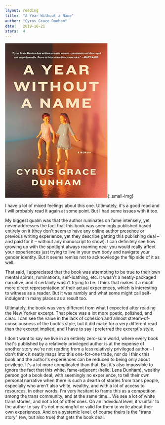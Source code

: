 ```yaml
---
layout: reading
title:  "A Year Without a Name"
author: "Cyrus Grace Dunham"
date:   2019-10-21
stars:  4
---
```


![](/assets/images/reading/year-without-a-name.jpeg){:.small-img}

I have a lot of mixed feelings about this one. Ultimately, it's a good read
and I will probably read it again at some point. But I had some issues with it too.

My biggest qualm was that the author ruminates on fame intensely, yet never addresses the fact
that this book was seemingly published based entirely on it (they don't seem to have any
online author presence or previous writing experience, yet they describe getting this publishing deal –
and paid for it – without any manuscript to show). I can definitely see how growing up with
the spotlight always roaming near you would really affect your experiences just trying to live in
your own body and navigate your gender identity. But it seems remiss not to acknowledge
the flip side of it as well.

That said, I appreciated that the book was attempting to be true to their own
mental spirals, ruminations, self-loathing, etc. It wasn't a neatly-packaged narrative, and
it certainly wasn't trying to be. I think that makes it a much more direct representation
of their actual experiences, which is interesting to witness as a reader. But it was
rambly and what some might call self-indulgent in many places as a result too.

Ultimately, the book was very different from what I expected after reading the New Yorker excerpt.
That piece was a lot more poetic, polished, and clear. I can see the value in the lack of cohesion
and almost stream-of-consciousness of the book's style, but it did make for a very different
read than the excerpt implied, and I have to say I preferred the excerpt's style.

I don't want to say we live in an entirely zero-sum world, where every book that's published
by a relatively privileged author is at the expense of another story we're not reading from a less
relatively privileged author – I don't think it neatly maps into this one-for-one trade, nor do I think
this book and the author's experiences can be reduced to being only about privilege. It's a lot more complicated
than that. But it's also impossible to ignore the fact that this white, fame-adjacent (hello, Lena Dunham),
wealthy person got a book deal, with seemingly no experience, to tell their own personal narrative when there
is such a dearth of stories from trans people, especially who aren't also white, wealthy, and with a lot of
access to resources. In other words, I'm very hesitant to frame this as a competition among the trans community,
and at the same time... We see a lot of white trans stories, and not a lot of other ones. On an individual
level, it's unfair to the author to say it's not meaningful or valid for them to write about their own experiences.
And on a systemic level, of course theirs is the "trans story" (ew, but also true) that gets the book deal.
